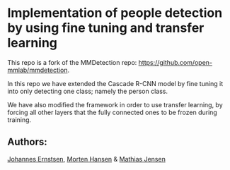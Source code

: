 # Implementation of people detection by using fine tuning and transfer learning

This repo is a fork of the MMDetection repo: https://github.com/open-mmlab/mmdetection.

In this repo we have extended the Cascade R-CNN model by fine tuning it into only detecting one class; namely the person class.

We have also modified the framework in order to use transfer learning, by forcing all other layers that the fully connected ones to be frozen during training.

## Authors:
[Johannes Ernstsen](https://github.com/Ernstsen), [Morten Hansen](https://github.com/MortenErfurt) & [Mathias Jensen](https://github.com/m-atlantis)